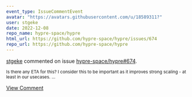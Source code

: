 ```yaml
---
event_type: IssueCommentEvent
avatar: "https://avatars.githubusercontent.com/u/18589311?"
user: stgeke
date: 2022-12-08
repo_name: hypre-space/hypre
html_url: https://github.com/hypre-space/hypre/issues/674
repo_url: https://github.com/hypre-space/hypre
---
```


<a href='https://github.com/stgeke' target='_blank'>stgeke</a> commented on issue <a href='https://github.com/hypre-space/hypre/issues/674' target='_blank'>hypre-space/hypre#674</a>.

<small>Is there any ETA for this? I consider this to be important as it improves strong scaling - at least in our usecases. ...</small>

<a href='https://github.com/hypre-space/hypre/issues/674' target='_blank'>View Comment</a>
